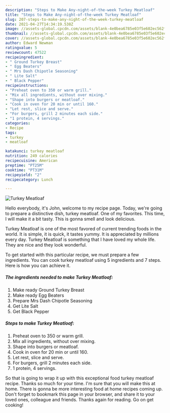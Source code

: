 ```yaml
---
description: "Steps to Make Any-night-of-the-week Turkey Meatloaf"
title: "Steps to Make Any-night-of-the-week Turkey Meatloaf"
slug: 207-steps-to-make-any-night-of-the-week-turkey-meatloaf
date: 2021-04-27T14:34:19.538Z
image: //assets-global.cpcdn.com/assets/blank-4e0bea6785e03f5e602ec562f230caae08da540cada707380b4fe1bbebba43da.png
thumbnail: //assets-global.cpcdn.com/assets/blank-4e0bea6785e03f5e602ec562f230caae08da540cada707380b4fe1bbebba43da.png
cover: //assets-global.cpcdn.com/assets/blank-4e0bea6785e03f5e602ec562f230caae08da540cada707380b4fe1bbebba43da.png
author: Edward Newman
ratingvalue: 5
reviewcount: 47522
recipeingredient:
- " Ground Turkey Breast"
- " Egg Beaters"
- " Mrs Dash Chipotle Seasoning"
- " Lite Salt"
- " Black Pepper"
recipeinstructions:
- "Preheat oven to 350 or warm grill."
- "Mix all ingredients, without over mixing."
- "Shape into burgers or meatloaf."
- "Cook in oven for 20 min or until 160."
- "Let rest, slice and serve."
- "For burgers, grill 2 minutes each side."
- "1 protein, 4 servings."
categories:
- Recipe
tags:
- turkey
- meatloaf

katakunci: turkey meatloaf 
nutrition: 249 calories
recipecuisine: American
preptime: "PT25M"
cooktime: "PT31M"
recipeyield: "2"
recipecategory: Lunch

---
```



![Turkey Meatloaf](//assets-global.cpcdn.com/assets/blank-4e0bea6785e03f5e602ec562f230caae08da540cada707380b4fe1bbebba43da.png)

Hello everybody, it's John, welcome to my recipe page. Today, we're going to prepare a distinctive dish, turkey meatloaf. One of my favorites. This time, I will make it a bit tasty. This is gonna smell and look delicious.



Turkey Meatloaf is one of the most favored of current trending foods in the world. It is simple, it is quick, it tastes yummy. It is appreciated by millions every day. Turkey Meatloaf is something that I have loved my whole life. They are nice and they look wonderful.


To get started with this particular recipe, we must prepare a few ingredients. You can cook turkey meatloaf using 5 ingredients and 7 steps. Here is how you can achieve it.

<!--inarticleads1-->

##### The ingredients needed to make Turkey Meatloaf:

1. Make ready  Ground Turkey Breast
1. Make ready  Egg Beaters
1. Prepare  Mrs Dash Chipotle Seasoning
1. Get  Lite Salt
1. Get  Black Pepper




<!--inarticleads2-->

##### Steps to make Turkey Meatloaf:

1. Preheat oven to 350 or warm grill.
1. Mix all ingredients, without over mixing.
1. Shape into burgers or meatloaf.
1. Cook in oven for 20 min or until 160.
1. Let rest, slice and serve.
1. For burgers, grill 2 minutes each side.
1. 1 protein, 4 servings.




So that is going to wrap it up with this exceptional food turkey meatloaf recipe. Thanks so much for your time. I'm sure that you will make this at home. There is gonna be more interesting food at home recipes coming up. Don't forget to bookmark this page in your browser, and share it to your loved ones, colleague and friends. Thanks again for reading. Go on get cooking!
